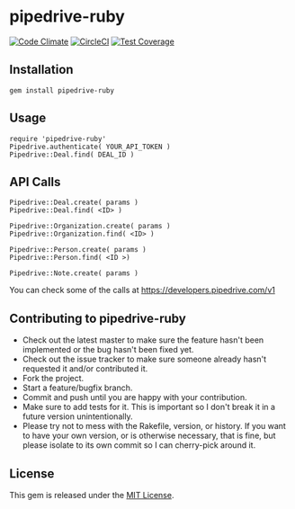 # pipedrive-ruby

[![Code Climate](https://codeclimate.com/github/stagelink/pipedrive-ruby/badges/gpa.svg)](https://codeclimate.com/github/stagelink/pipedrive-ruby)
[![CircleCI](https://img.shields.io/circleci/project/github/stagelink/pipedrive-ruby.svg)](https://circleci.com/gh/stagelink/pipedrive-ruby)
[![Test Coverage](https://codeclimate.com/github/stagelink/pipedrive-ruby/badges/coverage.svg)](https://codeclimate.com/github/stagelink/pipedrive-ruby/coverage)

## Installation

    gem install pipedrive-ruby

## Usage

    require 'pipedrive-ruby'
    Pipedrive.authenticate( YOUR_API_TOKEN )
    Pipedrive::Deal.find( DEAL_ID )

## API Calls
    Pipedrive::Deal.create( params )
    Pipedrive::Deal.find( <ID> )

    Pipedrive::Organization.create( params )
    Pipedrive::Organization.find( <ID> )

    Pipedrive::Person.create( params )
    Pipedrive::Person.find( <ID >)

    Pipedrive::Note.create( params )

You can check some of the calls at https://developers.pipedrive.com/v1


## Contributing to pipedrive-ruby
 
* Check out the latest master to make sure the feature hasn't been implemented or the bug hasn't been fixed yet.
* Check out the issue tracker to make sure someone already hasn't requested it and/or contributed it.
* Fork the project.
* Start a feature/bugfix branch.
* Commit and push until you are happy with your contribution.
* Make sure to add tests for it. This is important so I don't break it in a future version unintentionally.
* Please try not to mess with the Rakefile, version, or history. If you want to have your own version, or is otherwise necessary, that is fine, but please isolate to its own commit so I can cherry-pick around it.

## License

This gem is released under the [MIT License](http://www.opensource.org/licenses/MIT).
